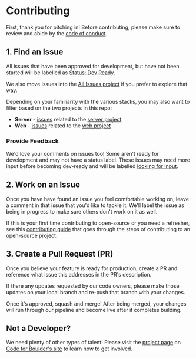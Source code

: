 # Contributing

First, thank you for pitching in! Before contributing, please make sure to review and abide by the [code of conduct](CODE_OF_CONDUCT.md).

## 1. Find an Issue

All issues that have been approved for development, but have not been started will be labelled
as [Status: Dev Ready](https://github.com/CodeForBoulder/upswyng/issues?q=is%3Aopen+is%3Aissue+label%3A%22%E2%9C%85+Status%3A+Dev+Ready%22).

We also move issues into the [All Issues project](https://github.com/CodeForBoulder/upswyng/projects/3) if you prefer to explore that way.

Depending on your familiarity with the various stacks, you may also want to filter based on the two projects in this repo:

- **Server** - [issues](https://github.com/CodeForBoulder/upswyng/labels/Project%3A%20Server) related to the [server project](https://github.com/CodeForBoulder/upswyng/tree/main/packages/server)
- **Web** - [issues](https://github.com/CodeForBoulder/upswyng/labels/Project%3A%20Web) related to the [web project](https://github.com/CodeForBoulder/upswyng/tree/main/packages/web)

### Provide Feedback

We'd love your comments on issues too! Some aren't ready for development and may not have a status label.
These issues may need more input before becoming dev-ready and will be labelled [looking for input](https://github.com/CodeForBoulder/upswyng/labels/looking%20for%20input).

## 2. Work on an Issue

Once you have have found an issue you feel comfortable working on, leave a comment in that issue that you'd like to tackle it. We'll label the issue as being in progress to make sure others don't work on it as well.

If this is your first time contributing to open-source or you need a refresher, see this [contributing guide](https://github.com/firstcontributions/first-contributions#first-contributions) that goes through the steps of contributing to an open-source project.

## 3. Create a Pull Request (PR)

Once you believe your feature is ready for production, create a PR and reference what issue this addresses in the PR's
description.

If there any updates requested by our code owners, please make those updates on your local branch and re-push that branch with your changes.

Once it's approved, squash and merge! After being merged, your changes will run through our pipeline and become live after it completes building.

## Not a Developer?

We need plenty of other types of talent! Please visit the [project page](https://www.codeforboulder.org/upswyng) on [Code for Boulder's site](https://www.codeforboulder.org) to learn how to get involved.
